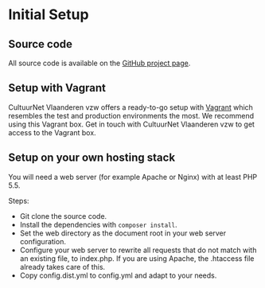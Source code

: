 # Initial Setup

## Source code

All source code is available on the [GitHub project page](https://github.com/cultuurnet/uitpas-beheer-silex).


## Setup with Vagrant

CultuurNet Vlaanderen vzw offers a ready-to-go setup with 
[Vagrant](https://www.vagrantup.com/) which resembles the test and production
environments the most. We recommend using this Vagrant box.
Get in touch with CultuurNet Vlaanderen vzw to get access to the Vagrant box.

## Setup on your own hosting stack

You will need a web server (for example Apache or Nginx) with at least PHP 5.5.

Steps:

* Git clone the source code.
* Install the dependencies with ``composer install``.
* Set the web directory as the document root in your web server 
  configuration.
* Configure your web server to rewrite all requests that do not match with an existing file,
  to index.php. If you are using Apache, the .htaccess file already takes care 
  of this.
* Copy config.dist.yml to config.yml and adapt to your needs.
